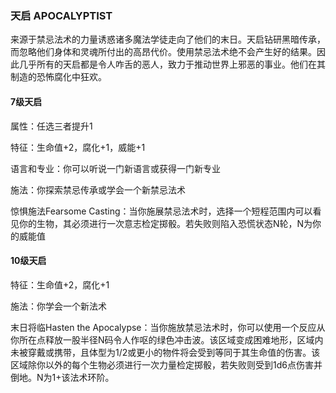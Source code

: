 ### 天启 APOCALYPTIST

来源于禁忌法术的力量诱惑诸多魔法学徒走向了他们的末日。天启钻研黑暗传承，而忽略他们身体和灵魂所付出的高昂代价。使用禁忌法术绝不会产生好的结果。因此几乎所有的天启都是令人咋舌的恶人，致力于推动世界上邪恶的事业。他们在其制造的恐怖腐化中狂欢。

#### 7级天启

属性：任选三者提升1

特征：生命值+2，腐化+1，威能+1

语言和专业：你可以听说一门新语言或获得一门新专业

施法：你探索禁忌传承或学会一个新禁忌法术

惊惧施法Fearsome
Casting：当你施展禁忌法术时，选择一个短程范围内可以看见你的生物，其必须进行一次意志检定掷骰。若失败则陷入恐慌状态N轮，N为你的威能值

#### 10级天启

特征：生命值+2，腐化+1

施法：你学会一个新法术

末日将临Hasten the
Apocalypse：当你施放禁忌法术时，你可以使用一个反应从你所在点释放一股半径N码令人作呕的绿色冲击波。该区域变成困难地形，区域内未被穿戴或携带，且体型为1/2或更小的物件将会受到等同于其生命值的伤害。该区域除你以外的每个生物必须进行一次力量检定掷骰，若失败则受到1d6点伤害并倒地。N为1+该法术环阶。
